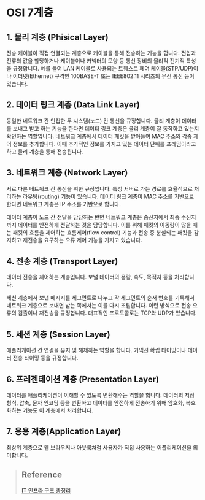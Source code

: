 # OSI 7계층

## 1. 물리 계층 (Phisical Layer)
전송 케이블이 직접 연결되는 계층으로 케이블을 통해 전송하는 기능을 합니다. 전압과 전류의 값을 할당하거나 케이블이나 커넥터의 모양 등 통신 장비의 물리적 전기적 특성을 규정합니다. 예를 들어 LAN 케이블로 사용되는 트웨스트 페어 케이블(STP/UDP)이나 이더넷(Ethernet) 규격인 100BASE-T 또는 IEEE802.11 시리즈의 무선 통신 등이 있습니다.

## 2. 데이터 링크 계층 (Data Link Layer)
동일한 네트워크 간 인접한 두 시스템(노드) 간 통신을 규정합니다. 물리 계층이 데이터를 보내고 받고 하는 기능을 한다면 데이터 링크 계층은 물리 계층이 잘 동작하고 있는지 확인하는 역할입니다. 네트워크 계층에서 데이터 패킷을 받아들여 MAC 주소와 각종 제어 정보를 추가합니다. 이때 추가적인 정보를 가지고 있는 데이터 단위를 프레임이라고 하고 물리 계층을 통해 전송됩니다.

## 3. 네트워크 계층 (Network Layer) 
서로 다른 네트워크 간 통신을 위한 규정입니다. 특정 서버로 가는 경로를 효율적으로 처리하는 라우팅(routing) 기능이 있습니다. 데이터 링크 계층이 MAC 주소를 기반으로 한다면 네트워크 계층은 IP 주소를 기반으로 합니다.

데이터 계층이 노드 간 전달을 담당하는 반면 네트워크 계층은 송신지에서 최종 수신지까지 데이터를 안전하게 전달하는 것을 담당합니다. 이를 위해 패킷의 이동량이 많을 때는 패킷의 흐름을 제어하는 흐름제어(flow control) 기능과 전송 중 분실되는 패킷을 감지하고 재전송을 요구하는 오류 제어 기능을 가지고 있습니다. 

## 4. 전송 계층 (Transport Layer)
데이터 전송을 제어하는 계층입니다. 보낼 데이터의 용량, 속도, 목적지 등을 처리합니다.

세션 계층에서 보낸 메시지를 세그먼트로 나누고 각 세그먼트의 순서 번호를 기록해서 네트워크 계층으로 보내면 받는 쪽에서는 이를 다시 조립합니다. 이런 방식으로 전송 오류의 검출이나 재전송을 규정합니다. 대표적인 프로토콜로는 TCP와 UDP가 있습니다.

## 5. 세션 계층 (Session Layer)
애플리케이션 간 연결을 유지 및 해제하는 역할을 합니다. 커넥션 확립 타이밍이나 데이터 전송 타이밍 등을 규정합니다. 

## 6. 프레젠테이션 계층 (Presentation Layer)
데이터를 애플리케이션이 이해할 수 있도록 변환해주는 역할을 합니다. 데이터의 저장 형식, 압축, 문자 인코딩 등을 변환하고 데이터를 안전하게 전송하기 위해 암호화, 복호화하는 기능도 이 계층에서 처리합니다. 

## 7. 응용 계층(Application Layer)
 최상위 계층으로 웹 브라우저나 아웃룩처럼 사용자가 직접 사용하는 어플리케이션을 의미합니다.



> ## Reference
> [IT 인프라 구조 총정리](https://ithub.tistory.com/249)